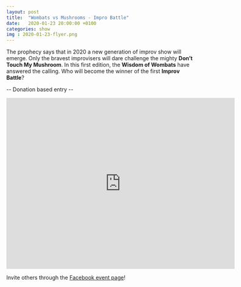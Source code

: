 ```yaml
---
layout: post
title:  "Wombats vs Mushrooms - Impro Battle"
date:   2020-01-23 20:00:00 +0100
categories: show
img : 2020-01-23-flyer.png
---
```

The prophecy says that in 2020 a new generation of improv show will emerge. Only the bravest improvisers will dare challenge the mighty **Don’t Touch My Mushroom**. In this first edition, the **Wisdom of Wombats** have answered the calling. Who will become the winner of the first **Improv Battle**?
<!--more-->
-- Donation based entry --

<iframe src="https://www.google.com/maps/embed?pb=!1m18!1m12!1m3!1d2701.3164958683724!2d8.52006681583793!3d47.38625731116593!2m3!1f0!2f0!3f0!3m2!1i1024!2i768!4f13.1!3m3!1m2!1s0x47900a15619f4fa9%3A0x124e7e779b279679!2sjenseits+im+Viadukt!5e0!3m2!1sen!2sch!4v1529147583692" width="600" height="450" frameborder="0" style="border:0" allowfullscreen></iframe>

Invite others through the [Facebook event page](https://www.facebook.com/events/2903070189723538/)!
